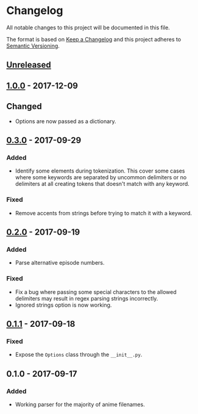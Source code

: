 # Changelog
All notable changes to this project will be documented in this file.

The format is based on [Keep a Changelog](http://keepachangelog.com/en/1.0.0/)
and this project adheres to [Semantic Versioning](http://semver.org/spec/v2.0.0.html).

## [Unreleased]

## [1.0.0] - 2017-12-09
## Changed
- Options are now passed as a dictionary.

## [0.3.0] - 2017-09-29
### Added
- Identify some elements during tokenization. This cover some cases where some keywords are separated by uncommon delimiters or no delimiters at all creating tokens that doesn't match with any keyword.

### Fixed
- Remove accents from strings before trying to match it with a keyword.

## [0.2.0] - 2017-09-19
### Added
- Parse alternative episode numbers.

### Fixed
- Fix a bug where passing some special characters to the allowed delimiters may result in regex parsing strings incorrectly.
- Ignored strings option is now working.

## [0.1.1] - 2017-09-18
### Fixed
- Expose the `Options` class through the `__init__.py`.

## 0.1.0 - 2017-09-17
### Added
- Working parser for the majority of anime filenames.

[Unreleased]: https://github.com/igorcmoura/anitopy/compare/v1.0.0...HEAD
[1.0.0]: https://github.com/igorcmoura/anitopy/compare/v0.3.0...v1.0.0
[0.3.0]: https://github.com/igorcmoura/anitopy/compare/v0.2.0...v0.3.0
[0.2.0]: https://github.com/igorcmoura/anitopy/compare/v0.1.1...v0.2.0
[0.1.1]: https://github.com/igorcmoura/anitopy/compare/v0.1.0...v0.1.1
